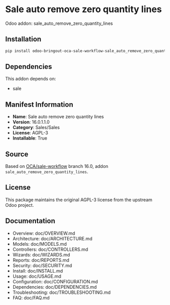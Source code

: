 # Sale auto remove zero quantity lines

Odoo addon: sale_auto_remove_zero_quantity_lines

## Installation

```bash
pip install odoo-bringout-oca-sale-workflow-sale_auto_remove_zero_quantity_lines
```

## Dependencies

This addon depends on:
- sale

## Manifest Information

- **Name**: Sale auto remove zero quantity lines
- **Version**: 16.0.1.1.0
- **Category**: Sales/Sales
- **License**: AGPL-3
- **Installable**: True

## Source

Based on [OCA/sale-workflow](https://github.com/OCA/sale-workflow) branch 16.0, addon `sale_auto_remove_zero_quantity_lines`.

## License

This package maintains the original AGPL-3 license from the upstream Odoo project.

## Documentation

- Overview: doc/OVERVIEW.md
- Architecture: doc/ARCHITECTURE.md
- Models: doc/MODELS.md
- Controllers: doc/CONTROLLERS.md
- Wizards: doc/WIZARDS.md
- Reports: doc/REPORTS.md
- Security: doc/SECURITY.md
- Install: doc/INSTALL.md
- Usage: doc/USAGE.md
- Configuration: doc/CONFIGURATION.md
- Dependencies: doc/DEPENDENCIES.md
- Troubleshooting: doc/TROUBLESHOOTING.md
- FAQ: doc/FAQ.md

